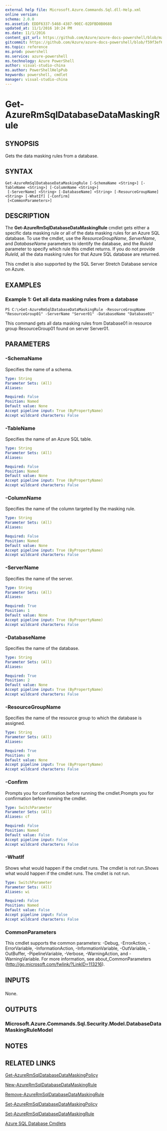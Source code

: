 ```yaml
---
external help file: Microsoft.Azure.Commands.Sql.dll-Help.xml
online version: 
schema: 2.0.0
ms.assetid: EDDF6337-5468-4387-90EC-02DFBD0B0688
updated_at: 11/1/2016 10:24 PM
ms.date: 11/1/2016
content_git_url: https://github.com/Azure/azure-docs-powershell/blob/master/azureps-cmdlets-docs/ResourceManager/AzureRM.Sql/v2.2.0/Get-AzureRmSqlDatabaseDataMaskingRule.md
gitcommit: https://github.com/Azure/azure-docs-powershell/blob/f59f3ef60bc592383812213e69fd77ba950759ed/azureps-cmdlets-docs/ResourceManager/AzureRM.Sql/v2.2.0/Get-AzureRmSqlDatabaseDataMaskingRule.md
ms.topic: reference
ms.prod: powershell
ms.service: azure-powershell
ms.technology: Azure PowerShell
author: visual-studio-china
ms.author: PowerShellHelpPub
keywords: powershell, cmdlet
manager: visual-studio-china
---
```


# Get-AzureRmSqlDatabaseDataMaskingRule

## SYNOPSIS
Gets the data masking rules from a database.

## SYNTAX

```
Get-AzureRmSqlDatabaseDataMaskingRule [-SchemaName <String>] [-TableName <String>] [-ColumnName <String>]
 [-ServerName] <String> [-DatabaseName] <String> [-ResourceGroupName] <String> [-WhatIf] [-Confirm]
 [<CommonParameters>]
```

## DESCRIPTION
The **Get-AzureRmSqlDatabaseDataMaskingRule** cmdlet gets either a specific data masking rule or all of the data masking rules for an Azure SQL database.
To use the cmdlet, use the *ResourceGroupName*, *ServerName*, and *DatabaseName* parameters to identify the database, and the *RuleId* parameter to specify which rule this cmdlet returns.
If you do not provide *RuleId*, all the data masking rules for that Azure SQL database are returned.

This cmdlet is also supported by the SQL Server Stretch Database service on Azure.

## EXAMPLES

### Example 1: Get all data masking rules from a database
```
PS C:\>Get-AzureRmSqlDatabaseDataMaskingRule -ResourceGroupName "ResourceGroup01" -ServerName "Server01" -DatabaseName "Database01"
```

This command gets all data masking rules from Database01 in resource group ResourceGroup01 found on server Server01.

## PARAMETERS

### -SchemaName
Specifies the name of a schema.

```yaml
Type: String
Parameter Sets: (All)
Aliases: 

Required: False
Position: Named
Default value: None
Accept pipeline input: True (ByPropertyName)
Accept wildcard characters: False
```

### -TableName
Specifies the name of an Azure SQL table.

```yaml
Type: String
Parameter Sets: (All)
Aliases: 

Required: False
Position: Named
Default value: None
Accept pipeline input: True (ByPropertyName)
Accept wildcard characters: False
```

### -ColumnName
Specifies the name of the column targeted by the masking rule.

```yaml
Type: String
Parameter Sets: (All)
Aliases: 

Required: False
Position: Named
Default value: None
Accept pipeline input: True (ByPropertyName)
Accept wildcard characters: False
```

### -ServerName
Specifies the name of the server.

```yaml
Type: String
Parameter Sets: (All)
Aliases: 

Required: True
Position: 1
Default value: None
Accept pipeline input: True (ByPropertyName)
Accept wildcard characters: False
```

### -DatabaseName
Specifies the name of the database.

```yaml
Type: String
Parameter Sets: (All)
Aliases: 

Required: True
Position: 2
Default value: None
Accept pipeline input: True (ByPropertyName)
Accept wildcard characters: False
```

### -ResourceGroupName
Specifies the name of the resource group to which the database is assigned.

```yaml
Type: String
Parameter Sets: (All)
Aliases: 

Required: True
Position: 0
Default value: None
Accept pipeline input: True (ByPropertyName)
Accept wildcard characters: False
```

### -Confirm
Prompts you for confirmation before running the cmdlet.Prompts you for confirmation before running the cmdlet.

```yaml
Type: SwitchParameter
Parameter Sets: (All)
Aliases: cf

Required: False
Position: Named
Default value: False
Accept pipeline input: False
Accept wildcard characters: False
```

### -WhatIf
Shows what would happen if the cmdlet runs.
The cmdlet is not run.Shows what would happen if the cmdlet runs.
The cmdlet is not run.

```yaml
Type: SwitchParameter
Parameter Sets: (All)
Aliases: wi

Required: False
Position: Named
Default value: False
Accept pipeline input: False
Accept wildcard characters: False
```

### CommonParameters
This cmdlet supports the common parameters: -Debug, -ErrorAction, -ErrorVariable, -InformationAction, -InformationVariable, -OutVariable, -OutBuffer, -PipelineVariable, -Verbose, -WarningAction, and -WarningVariable. For more information, see about_CommonParameters (http://go.microsoft.com/fwlink/?LinkID=113216).

## INPUTS

###  
None.

## OUTPUTS

### Microsoft.Azure.Commands.Sql.Security.Model.DatabaseDataMaskingRuleModel

## NOTES

## RELATED LINKS

[Get-AzureRmSqlDatabaseDataMaskingPolicy](xref:ResourceManager/AzureRM.Sql/v2.2.0/Get-AzureRmSqlDatabaseDataMaskingPolicy.md)

[New-AzureRmSqlDatabaseDataMaskingRule](xref:ResourceManager/AzureRM.Sql/v2.2.0/New-AzureRmSqlDatabaseDataMaskingRule.md)

[Remove-AzureRmSqlDatabaseDataMaskingRule](xref:ResourceManager/AzureRM.Sql/v2.2.0/Remove-AzureRmSqlDatabaseDataMaskingRule.md)

[Set-AzureRmSqlDatabaseDataMaskingPolicy](xref:ResourceManager/AzureRM.Sql/v2.2.0/Set-AzureRmSqlDatabaseDataMaskingPolicy.md)

[Set-AzureRmSqlDatabaseDataMaskingRule](xref:ResourceManager/AzureRM.Sql/v2.2.0/Set-AzureRmSqlDatabaseDataMaskingRule.md)

[Azure SQL Database Cmdlets](xref:ResourceManager/AzureRM.Sql/v2.2.0/AzureRM.Sql.md)


